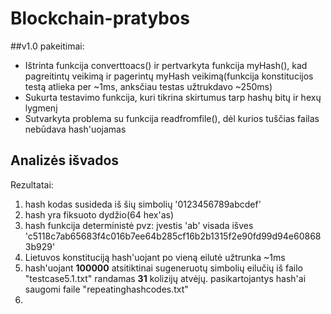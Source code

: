 # Blockchain-pratybos
##v1.0 pakeitimai:

- Ištrinta funkcija converttoacs() ir pertvarkyta funkcija myHash(), kad pagreitintų veikimą ir pagerintų myHash veikimą(funkcija konstitucijos testą atlieka per ~1ms, anksčiau testas užtrukdavo ~250ms)
- Sukurta testavimo funkcija, kuri tikrina skirtumus tarp hashų bitų ir hexų lygmenį
- Sutvarkyta problema su funkcija readfromfile(), dėl kurios tuščias failas nebūdava hash'uojamas

## Analizės išvados

Rezultatai:

1. hash kodas susideda iš šių simbolių '0123456789abcdef'
2.  hash yra fiksuoto dydžio(64 hex'as)
3. hash funkcija deterministė pvz: įvestis 'ab' visada išves 'c5118c7ab65683f4c016b7ee64b285cf16b2b1315f2e90fd99d94e608683b929'
4. Lietuvos konstituciją hash'uojant po vieną eilutė užtrunka ~1ms
5. hash'uojant **100000** atsitiktinai sugeneruotų simbolių eilučių iš failo "testcase5.1.txt" randamas **31** kolizijų atvėjų. pasikartojantys hash'ai saugomi faile "repeatinghashcodes.txt"
6. 

